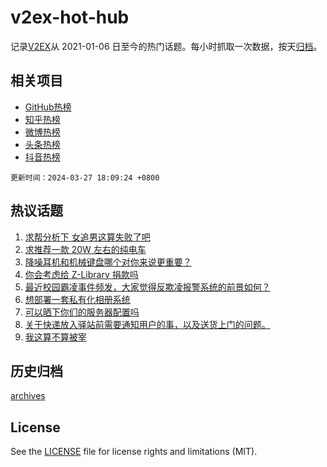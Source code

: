 # v2ex-hot-hub

 记录[V2EX](https://www.v2ex.com/)从 2021-01-06 日至今的热门话题。每小时抓取一次数据，按天[归档](archives)。
 
 ## 相关项目

- [GitHub热榜](https://github.com/lonnyzhang423/github-hot-hub)
- [知乎热榜](https://github.com/lonnyzhang423/zhihu-hot-hub)
- [微博热榜](https://github.com/lonnyzhang423/weibo-hot-hub)
- [头条热榜](https://github.com/lonnyzhang423/toutiao-hot-hub)
- [抖音热榜](https://github.com/lonnyzhang423/douyin-hot-hub)


 `更新时间：2024-03-27 18:09:24 +0800`

## 热议话题

1. [求帮分析下 女追男这算失败了吧](https://www.v2ex.com/t/1027376)
1. [求推荐一款 20W 左右的纯电车](https://www.v2ex.com/t/1027321)
1. [降噪耳机和机械键盘哪个对你来说更重要？](https://www.v2ex.com/t/1027325)
1. [你会考虑给 Z-Library 捐款吗](https://www.v2ex.com/t/1027315)
1. [最近校园霸凌事件频发，大家觉得反欺凌报警系统的前景如何？](https://www.v2ex.com/t/1027332)
1. [想部署一套私有化相册系统](https://www.v2ex.com/t/1027221)
1. [可以晒下你们的服务器配置吗](https://www.v2ex.com/t/1027481)
1. [关于快递放入驿站前需要通知用户的事，以及送货上门的问题。](https://www.v2ex.com/t/1027215)
1. [我这算不算被宰](https://www.v2ex.com/t/1027345)

## 历史归档

[archives](archives)

## License

See the [LICENSE](LICENSE) file for license rights and limitations (MIT).
